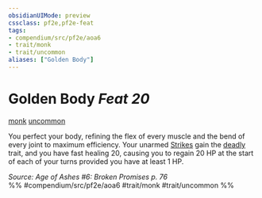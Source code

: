 ```yaml
---
obsidianUIMode: preview
cssclass: pf2e,pf2e-feat
tags:
- compendium/src/pf2e/aoa6
- trait/monk
- trait/uncommon
aliases: ["Golden Body"]
---
```

# Golden Body  *Feat 20*  
[monk](/rules/traits/monk.md)  [uncommon](/rules/traits/uncommon.md)  


You perfect your body, refining the flex of every muscle and the bend of every joint to maximum efficiency. Your unarmed [Strikes](/rules/actions/strike.md) gain the [deadly <d12>](/rules/traits/deadly.md) trait, and you have fast healing 20, causing you to regain 20 HP at the start of each of your turns provided you have at least 1 HP.

*Source: Age of Ashes #6: Broken Promises p. 76*  
%% #compendium/src/pf2e/aoa6 #trait/monk #trait/uncommon %%